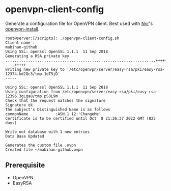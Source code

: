 # openvpn-client-config

Generate a configuration file for OpenVPN client. Best used with [Nyr](https://github.com/Nyr/)'s [openvpn-install](https://github.com/Nyr/openvpn-install/).

    root@server:[/scripts]: ./openvpn-client-config.sh
    Client name :
    mabihan-github
    Using SSL: openssl OpenSSL 1.1.1  11 Sep 2018
    Generating a RSA private key
    ..................................................................+++++
    ....+++++
    writing new private key to '/etc/openvpn/server/easy-rsa/pki/easy-rsa-12374.kd2Qc3/tmp.1oT5jD'
    -----

    Using SSL: openssl OpenSSL 1.1.1  11 Sep 2018
    Using configuration from /etc/openvpn/server/easy-rsa/pki/easy-rsa-12396.3gLga8/tmp.pS8L9m
    Check that the request matches the signature
    Signature ok
    The Subject's Distinguished Name is as follows
    commonName            :ASN.1 12:'ChangeMe'
    Certificate is to be certified until Oct  8 21:26:37 2022 GMT (825 days)

    Write out database with 1 new entries
    Data Base Updated

    Generates the custom file .ovpn
    Created file ~/mabihan-github.ovpn

## Prerequisite
- OpenVPN
- EasyRSA
